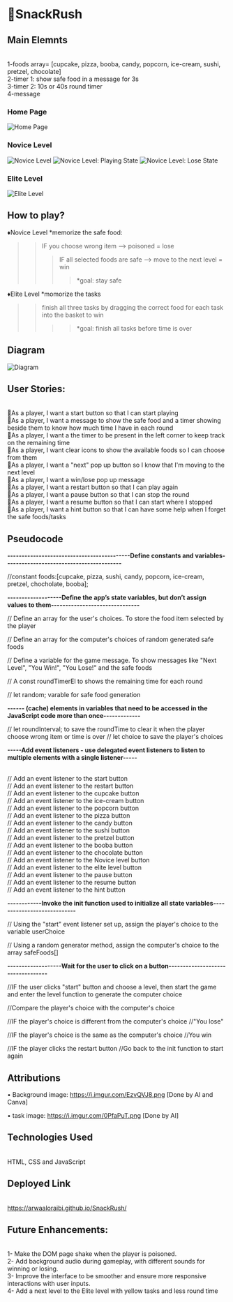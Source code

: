 # 🌟SnackRush

## Main Elemnts
</br>1-foods array= [cupcake, pizza, booba, candy, popcorn, ice-cream, sushi, pretzel, chocolate]
</br>2-timer 1: show safe food in a message for 3s
</br>3-timer 2: 10s or 40s round timer 
</br>4-message 


### Home Page
![Home Page](https://i.imgur.com/6YY6q5V.png)
### Novice Level
![Novice Level](https://i.imgur.com/B2q6bX5.png)
![Novice Level: Playing State](https://i.imgur.com/EHsHr13.png)
![Novice Level: Lose State](https://i.imgur.com/I46gJrd.png)
### Elite Level
![Elite Level](https://i.imgur.com/Yd0JfHs.png)

## How to play?

♦️Novice Level
*memorize the safe food: 
>>IF you choose wrong item --> poisoned = lose
>>>IF all selected foods are safe --> move to the next level = win
>>>>*goal: stay safe

♦️Elite Level
*momorize the tasks
>>finish all three tasks by dragging the correct food for each task into the basket to win
>>>>*goal: finish all tasks before time is over


## Diagram

![Diagram](https://i.imgur.com/Wo0mIRI.png)

## User Stories:
</br>🐞As a player, I want a start button so that I can start playing
</br>🐞As a player, I want a message to show the safe food and a timer showing beside them to know how much time I have in each round
</br>🐞As a player, I want a the timer to be present in the left corner to keep track on the remaining time 
</br>🐞As a player, I want clear icons to show the available foods so I can choose from them 
</br>🐞As a player, I want a "next" pop up button so I know that I'm moving to the next level
</br>🐞As a player, I want a win/lose pop up message
</br>🐞As a player, I want a restart button so that I can play again
</br>🐞As a player, I want a pause button so that I can stop the round
</br>🐞As a player, I want a resume button so that I can start where I stopped
</br>🐞As a player, I want a hint button so that I can have some help when I forget the safe foods/tasks

## Pseudocode

__-------------------------------------------Define constants and variables-----------------------------------------__

//constant foods:[cupcake, pizza, sushi, candy, popcorn, ice-cream, pretzel, chocholate, booba];


__-------------------Define the app’s state variables, but don’t assign values to them-------------------------------__


// Define an array for the user's choices. To store the food item selected by the player

// Define an array for the computer's choices of random generated safe foods

// Define a variable for the game message. To show messages like "Next Level", "You Win!", "You Lose!" and the safe foods

// A const roundTimerEl to shows the remaining time for each round

// let random; varable for safe food generation 



__------ (cache) elements in variables that need to be accessed in the JavaScript code more than once-------------__


// let roundInterval; to save the roundTime to clear it when the player choose wrong item or time is over
// let choice to save the player's choices 

__-----Add event listeners - use delegated event listeners to listen to multiple elements with a single listener-----__

</br>// Add an event listener to the start button
</br>// Add an event listener to the restart button
</br>// Add an event listener to the cupcake button
</br>// Add an event listener to the ice-cream button
</br>// Add an event listener to the popcorn button
</br>// Add an event listener to the pizza button
</br>// Add an event listener to the candy button
</br>// Add an event listener to the sushi button
</br>// Add an event listener to the pretzel button
</br>// Add an event listener to the booba button
</br>// Add an event listener to the chocolate button
</br>// Add an event listener to the Novice level button
</br>// Add an event listener to the elite level button
</br>// Add an event listener to the pause button
</br>// Add an event listener to the resume button
</br>// Add an event listener to the hint button

__------------Invoke the init function used to initialize all state variables----------------------------__


// Using the "start" event listener set up, assign the player's choice to the variable userChoice

// Using a random generator method, assign the computer's choice to the array safeFoods[]

__-------------------Wait for the user to click on a button----------------------------------__

//IF the user clicks "start" button and choose a level, then start the game and enter the level function to generate the computer choice 

//Compare the player's choice with the computer's choice

//IF the player's choice is different from the computer's choice
       //"You lose" 

//IF the player's choice is the same as the computer's choice
       //You win 

//IF the player clicks the restart button 
       //Go back to the init function to start again
       

## Attributions
• Background image: https://i.imgur.com/EzvQVJ8.png [Done by AI and Canva]

• task image: https://i.imgur.com/0PfaPuT.png [Done by AI]


## Technologies Used 
</br> HTML, CSS and JavaScript


## Deployed Link
</br> https://arwaaloraibi.github.io/SnackRush/


## Future Enhancements:
</br>1- Make the DOM page shake when the player is poisoned.
</br>2- Add background audio during gameplay, with different sounds for winning or losing.
</br>3- Improve the interface to be smoother and ensure more responsive interactions with user inputs.
</br>4- Add a next level to the Elite level with yellow tasks and less round time




